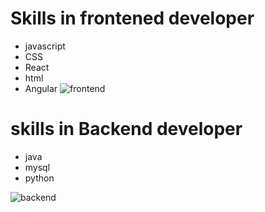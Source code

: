 # Skills in frontened developer
 
- javascript
- CSS
- React
- html 
- Angular
![frontend](https://www.softsuave.com/blog/wp-content/uploads/2023/01/Top-factors-of-frontend-frameworks-1-1024x579.png)

# skills in Backend developer

- java
- mysql
- python

![backend](https://ftechiz.com/wp-content/uploads/2024/09/41.jpg)

